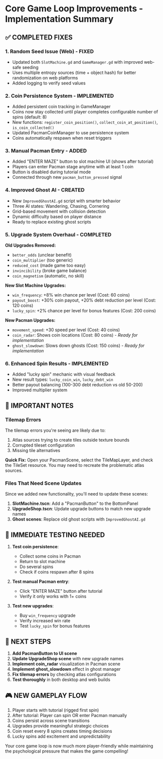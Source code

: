 # Core Game Loop Improvements - Implementation Summary

## ✅ COMPLETED FIXES

### 1. Random Seed Issue (Web) - FIXED
- Updated both `SlotMachine.gd` and `GameManager.gd` with improved web-safe seeding
- Uses multiple entropy sources (time + object hash) for better randomization on web platforms
- Added logging to verify seed values

### 2. Coin Persistence System - IMPLEMENTED
- Added persistent coin tracking in GameManager
- Coins now stay collected until player completes configurable number of spins (default: 8)
- New functions: `register_coin_position()`, `collect_coin_at_position()`, `is_coin_collected()`
- Updated PacmanCoinManager to use persistence system
- Coins automatically respawn when reset triggers

### 3. Manual Pacman Entry - ADDED
- Added "ENTER MAZE" button to slot machine UI (shows after tutorial)
- Players can enter Pacman stage anytime with at least 1 coin
- Button is disabled during tutorial mode
- Connected through new `pacman_button_pressed` signal

### 4. Improved Ghost AI - CREATED
- New `ImprovedGhostAI.gd` script with smarter behavior
- Three AI states: Wandering, Chasing, Cornering
- Grid-based movement with collision detection
- Dynamic difficulty based on player distance
- Ready to replace existing ghost scripts

### 5. Upgrade System Overhaul - COMPLETED
**Old Upgrades Removed:**
- `better_odds` (unclear benefit)
- `coin_multiplier` (too generic)
- `reduced_cost` (made game too easy)
- `invincibility` (broke game balance)
- `coin_magnetism` (automatic, no skill)

**New Slot Machine Upgrades:**
- `win_frequency`: +8% win chance per level (Cost: 60 coins)
- `payout_boost`: +30% coin payout, +20% debt reduction per level (Cost: 120 coins)
- `lucky_spin`: +2% chance per level for bonus features (Cost: 200 coins)

**New Pacman Upgrades:**
- `movement_speed`: +30 speed per level (Cost: 40 coins)
- `coin_radar`: Shows coin locations (Cost: 80 coins) - *Ready for implementation*
- `ghost_slowdown`: Slows down ghosts (Cost: 150 coins) - *Ready for implementation*

### 6. Enhanced Spin Results - IMPLEMENTED
- Added "lucky spin" mechanic with visual feedback
- New result types: `lucky_coin_win`, `lucky_debt_win`
- Better payout balancing (100-300 debt reduction vs old 50-200)
- Improved multiplier system

## 🚨 IMPORTANT NOTES

### Tilemap Errors
The tilemap errors you're seeing are likely due to:
1. Atlas sources trying to create tiles outside texture bounds
2. Corrupted tileset configuration
3. Missing tile alternatives

**Quick Fix:** Open your PacmanScene, select the TileMapLayer, and check the TileSet resource. You may need to recreate the problematic atlas sources.

### Files That Need Scene Updates
Since we added new functionality, you'll need to update these scenes:

1. **SlotMachine.tscn**: Add a "PacmanButton" to the BottomPanel
2. **UpgradeShop.tscn**: Update upgrade buttons to match new upgrade names
3. **Ghost scenes**: Replace old ghost scripts with `ImprovedGhostAI.gd`

## 🎯 IMMEDIATE TESTING NEEDED

1. **Test coin persistence**: 
   - Collect some coins in Pacman
   - Return to slot machine
   - Do several spins
   - Check if coins respawn after 8 spins

2. **Test manual Pacman entry**:
   - Click "ENTER MAZE" button after tutorial
   - Verify it only works with 1+ coins

3. **Test new upgrades**:
   - Buy `win_frequency` upgrade
   - Verify increased win rate
   - Test `lucky_spin` for bonus features

## 🔧 NEXT STEPS

1. **Add PacmanButton to UI scene**
2. **Update UpgradeShop scene** with new upgrade names
3. **Implement coin_radar** visualization in Pacman scene
4. **Implement ghost_slowdown** effect in ghost manager
5. **Fix tilemap errors** by checking atlas configurations
6. **Test thoroughly** in both desktop and web builds

## 🎮 NEW GAMEPLAY FLOW

1. Player starts with tutorial (rigged first spin)
2. After tutorial: Player can spin OR enter Pacman manually
3. Coins persist across scene transitions
4. Upgrades provide meaningful strategic choices
5. Coin reset every 8 spins creates timing decisions
6. Lucky spins add excitement and unpredictability

Your core game loop is now much more player-friendly while maintaining the psychological pressure that makes the game compelling!
